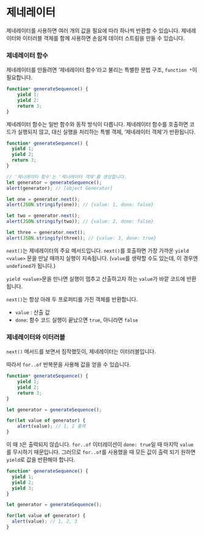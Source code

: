 # 제네레이터

제네레이터를 사용하면 여러 개의 값을 필요에 따라 하나씩 반환할 수 있습니다. 제네레이터와 이터러블 객체를 함께 사용하면 손쉽게 데이터 스트림을 만들 수 있습니다. 

### 제네레이터 함수

제네레이터를 만들려면 ‘제네레이터 함수’라고 불리는 특별한 문법 구조, `function *`이 필요합니다. 

```jsx
function* generateSequence() {
	yield 1:
	yield 2:
	return 3;
}
```

제네레이터 함수는 일반 함수와 동작 방식이 다릅니다. 제네레이터 함수를 호출하면 코드가 실행되지 않고, 대신 실행을 처리하는 특별 객체, ‘제네레이터 객체’가 반환됩니다. 

```jsx
function* generateSequence() {
  yield 1;
  yield 2;
  return 3;
}

// '제너레이터 함수'는 '제너레이터 객체'를 생성합니다.
let generator = generateSequence();
alert(generator); // [object Generator]

let one = generator.next();
alert(JSON.stringify(one)); // {value: 1, done: false}

let two = generator.next();
alert(JSON.stringify(two)); // {value: 2, done: false}

let three = generator.next();
alert(JSON.stringify(three)); // {value: 3, done: true}
```

`next()`는 제네레이터의 주요 메서드입니다. `next()`를 호출하면 가장 가까운 `yield <value>` 문을 만날 때까지 실행이 지속됩니다. (`value`를 생략할 수도 있는데, 이 경우엔 `undefined`가 됩니다.) 

`yield <value>`문을 만나면 실행이 멈추고 산출하고자 하는 `value`가 바깥 코드에 반환됩니다. 

`next()`는 항상 아래 두 프로퍼티를 가진 객체를 반환합니다. 

- `value` : 산출 값
- `done`: 함수 코드 실행이 끝났으면 `true`, 아니라면 `false`

### 제네레이터와 이터러블

`next()` 메서드를 보면서 짐작했듯이, 제네레이터는 이터러블입니다.

따라서 `for..of` 반복문을 사용해 값을 얻을 수 있습니다. 

```jsx
function* generateSequence() {
	yield 1;
	yield 2;
	return 3;
}

let generator = generateSequence();

for(let value of generator) {
	alert(value); // 1, 2 출력
}
```

이 때 `3`은 출력되지 않습니다. `for..of` 이터레이션이 `done: true`일 때 마지막 `value`를 무시하기 때문입니다. 그러므로 `for..of`를 사용했을 때 모든 값이 출력 되기 원하면 `yield`로 값을 반환해야 합니다.

```javascript
function* generateSequence() {
  yield 1;
  yield 2;
  yield 3;
}

let generator = generateSequence();

for(let value of generator) {
  alert(value); // 1, 2, 3
}
```
